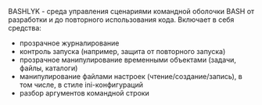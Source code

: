  BASHLYK - среда управления сценариями командной оболочки BASH от разработки и
 до повторного использования кода.
 Включает в себя средства:
 - прозрачное журналирование
 - контроль запуска (например, защита от повторного запуска)
 - прозрачное манипулирование временными объектами (задачи, файлы, каталоги)
 - манипулирование файлами настроек (чтение/создание/запись), в том числе, в
   стиле ini-конфигураций
 - разбор аргументов командной строки

